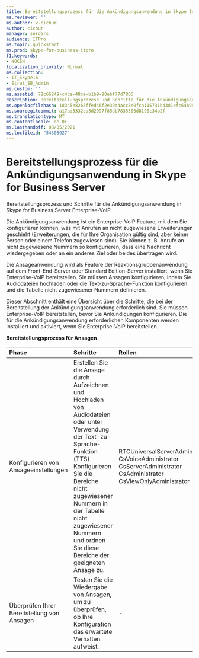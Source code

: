 ```yaml
---
title: Bereitstellungsprozess für die Ankündigungsanwendung in Skype for Business Server
ms.reviewer: ''
ms.author: v-cichur
author: cichur
manager: serdars
audience: ITPro
ms.topic: quickstart
ms.prod: skype-for-business-itpro
f1.keywords:
- NOCSH
localization_priority: Normal
ms.collection:
- IT_Skype16
- Strat_SB_Admin
ms.custom: ''
ms.assetid: 72c66249-c4ce-48ce-b1b9-90ebf77d7805
description: Bereitstellungsprozess und Schritte für die Ankündigungsanwendung in Skype for Business Server Enterprise-VoIP.
ms.openlocfilehash: 18345e8265ffed46f2e39d4acc8e0fca115731b4381efc64b98ecb4aba9e49c9
ms.sourcegitcommit: a17ad3332ca5d2997f85db7835500d8190c34b2f
ms.translationtype: MT
ms.contentlocale: de-DE
ms.lasthandoff: 08/05/2021
ms.locfileid: "54305927"
---
```

# <a name="deployment-process-for-the-announcement-application-in-skype-for-business-server"></a>Bereitstellungsprozess für die Ankündigungsanwendung in Skype for Business Server
 
Bereitstellungsprozess und Schritte für die Ankündigungsanwendung in Skype for Business Server Enterprise-VoIP.
  
Die Ankündigungsanwendung ist ein Enterprise-VoIP Feature, mit dem Sie konfigurieren können, was mit Anrufen an nicht zugewiesene Erweiterungen geschieht (Erweiterungen, die für Ihre Organisation gültig sind, aber keiner Person oder einem Telefon zugewiesen sind). Sie können z. B. Anrufe an nicht zugewiesene Nummern so konfigurieren, dass eine Nachricht wiedergegeben oder an ein anderes Ziel oder beides übertragen wird.
  
Die Ansageanwendung wird als Feature der Reaktionsgruppenanwendung auf dem Front-End-Server oder Standard Edition-Server installiert, wenn Sie Enterprise-VoIP bereitstellen. Sie müssen Ansagen konfigurieren, indem Sie Audiodateien hochladen oder die Text-zu-Sprache-Funktion konfigurieren und die Tabelle nicht zugewiesener Nummern definieren.
  
Dieser Abschnitt enthält eine Übersicht über die Schritte, die bei der Bereitstellung der Ankündigungsanwendung erforderlich sind. Sie müssen Enterprise-VoIP bereitstellen, bevor Sie Ankündigungen konfigurieren. Die für die Ankündigungsanwendung erforderlichen Komponenten werden installiert und aktiviert, wenn Sie Enterprise-VoIP bereitstellen.
  
**Bereitstellungsprozess für Ansagen**

|**Phase**|**Schritte**|**Rollen**|**Bereitstellungsdokumentation**|
|:-----|:-----|:-----|:-----|
|Konfigurieren von Ansageeinstellungen  <br/> | Erstellen Sie die Ansage durch Aufzeichnen und Hochladen von Audiodateien oder unter Verwendung der Text-zu-Sprache-Funktion (TTS) <br/>  Konfigurieren Sie die Bereiche nicht zugewiesener Nummern in der Tabelle nicht zugewiesener Nummern und ordnen Sie diese Bereiche der geeigneten Ansage zu. <br/> |RTCUniversalServerAdmins  <br/> CsVoiceAdministrator  <br/> CsServerAdministrator  <br/> CsAdministrator  <br/> CsViewOnlyAdministrator  <br/> |[Erstellen oder Löschen einer Ankündigung in Skype for Business Server](create-an-announcement.md) <br/> [Erstellen oder Ändern eines Bereichs nicht zugewiesener Nummern in Skype for Business Server](create-or-modify-an-unassigned-number-range.md) <br/> |
|Überprüfen Ihrer Bereitstellung von Ansagen  <br/> |Testen Sie die Wiedergabe von Ansagen, um zu überprüfen, ob Ihre Konfiguration das erwartete Verhalten aufweist.  <br/> |-  <br/> |[(Optional) Überprüfen der Ankündigungsbereitstellung in Skype for Business](optional-verify-announcement-deployment.md) <br/> |
   

